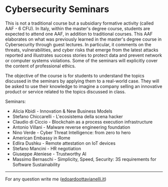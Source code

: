 # Cybersecurity Seminars

This is not a traditional course but a subsidiary formative activity (called AAF - 6 CFU). In Italy, within the master's degree course, students are expected to attend one AAF, in addition to traditional courses. This AAF elaborates on what was previously learned in the master's degree course in Cybersecurity through guest lectures. In particular, it comments on the threats, vulnerabilities, and cyber risks that emerge from the latest attacks reported and illustrates success stories to protect data and prevent network or computer systems violations. Some of the seminars will explicitly cover the content of professional ethics.

The objective of the course is for students to understand the topics discussed in the seminars by applying them to a real-world case. They will be asked to use their knowledge to imagine a company selling an innovative product or service related to the topics discussed in class.

Seminars:

- Alicia Kbidi - Innovation & New Business Models
- Stefano Chiccarelli - L'ecosistema della scena hacker
- Claudio di Ciccio - Blockchain as a process execution infrastructure
- Antonio Villani - Malware reverse engineering foundation
- Nino Verde - Cyber Threat Intelligence: from zero to hero
- American Embassy in Rome
- Edlira Dushku - Remote attestation on IoT devices
- Stefano Mancini - HR negotiation
- Giuseppe Ateniese - Trustworthy AI
- Massimo Bernaschi - Simplicity, Speed, Security: 3S requirements for Software Sustainability

---------

For any question write me ([edoardoottavianelli.it](https://www.edoardoottavianelli.it/))
